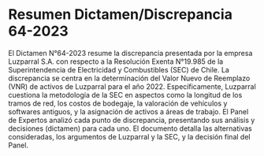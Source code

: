 # Resumen Dictamen/Discrepancia 64-2023
El Dictamen N°64-2023 resume la discrepancia presentada por la empresa Luzparral S.A. con respecto a la Resolución Exenta N°19.985 de la Superintendencia de Electricidad y Combustibles (SEC) de Chile. La discrepancia se centra en la determinación del Valor Nuevo de Reemplazo (VNR) de activos de Luzparral para el año 2022. Específicamente, Luzparral cuestiona la metodología de la SEC en aspectos como la longitud de los tramos de red, los costos de bodegaje, la valoración de vehículos y softwares antiguos, y la asignación de activos a áreas de trabajo. El Panel de Expertos analizó cada punto de discrepancia, presentando sus análisis y decisiones (dictamen) para cada uno. El documento detalla las alternativas consideradas, los argumentos de Luzparral y la SEC, y la decisión final del Panel.